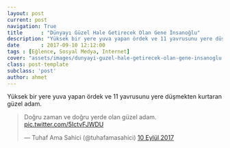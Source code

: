 ```yaml
---
layout: post
current: post
navigation: True
title      : "Dünyayı Güzel Hale Getirecek Olan Gene İnsanoğlu"
description: "Yüksek bir yere yuva yapan ördek ve 11 yavrusunu yere düşmekten kurtaran güzel adam."
date       : 2017-09-10 12:12:00
tags : [Eğlence, Sosyal Medya, Internet]
cover: "assets/images/dunyayi-guzel-hale-getirecek-olan-gene-insanoglu.png"
class: post-template
subclass: 'post'
author: ahmet
---
```


Yüksek bir yere yuva yapan ördek ve 11 yavrusunu yere düşmekten kurtaran güzel adam. 

<blockquote class="twitter-tweet" data-lang="tr"><p lang="tr" dir="ltr">Doğru zaman ve doğru yerde olan güzel adam. <a href="https://t.co/5IctvFJWDU">pic.twitter.com/5IctvFJWDU</a></p>&mdash; Tuhaf Ama Sahici (@tuhafamasahici) <a href="https://twitter.com/tuhafamasahici/status/906857195509346305">10 Eylül 2017</a></blockquote>
<script async src="//platform.twitter.com/widgets.js" charset="utf-8"></script>

